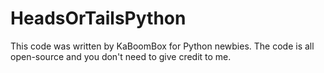 # HeadsOrTailsPython

This code was written by KaBoomBox for Python newbies.
The code is all open-source and you don't need to give credit to me.
